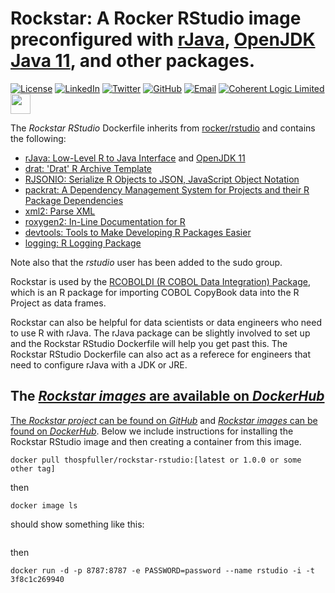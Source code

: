 # Rockstar: A Rocker RStudio image preconfigured with [rJava](https://cran.r-project.org/web/packages/rJava/index.html), [OpenJDK Java 11](https://openjdk.java.net/projects/jdk/11/), and other packages.

[![License](http://img.shields.io/badge/license-LGPL-brightgreen.svg?style=flat)](http://www.gnu.org/licenses/lgpl-3.0.html) [![LinkedIn](https://raw.githubusercontent.com/thospfuller/awesome-backlinks/master/images/linkedin_32.png)](https://www.linkedin.com/in/thomasfuller/) [![Twitter](https://raw.githubusercontent.com/thospfuller/awesome-backlinks/master/images/twitter_32.png)](https://twitter.com/ThosPFuller) [![GitHub](https://raw.githubusercontent.com/thospfuller/awesome-backlinks/master/images/github_32.png)](https://github.com/thospfuller) [![Email](https://raw.githubusercontent.com/thospfuller/awesome-backlinks/master/images/email_32.png)](http://eepurl.com/b5jPPj) [![Coherent Logic Limited](https://github.com/thospfuller/awesome-backlinks/blob/master/images/CLSocialIconDarkBlue.png?raw=true)](https://coherentlogic.com?utm_source=rockstar_on_gh) [<img src="https://github.com/thospfuller/awesome-backlinks/blob/master/images/meetupcom_social_media_circled_network_64x64.png" height="32" width="32">](https://www.meetup.com/Washington-DC-CTO-Meetup-Group/)

The _Rockstar RStudio_ Dockerfile inherits from [rocker/rstudio](https://hub.docker.com/r/rocker/rstudio/) and contains the following:
- [rJava: Low-Level R to Java Interface](https://cran.r-project.org/web/packages/rJava/index.html) and [OpenJDK 11](https://openjdk.java.net/projects/jdk/11/)
- [drat: 'Drat' R Archive Template](https://cran.r-project.org/web/packages/drat/index.html)
- [RJSONIO: Serialize R Objects to JSON, JavaScript Object Notation](https://cran.r-project.org/web/packages/RJSONIO/index.html)
- [packrat: A Dependency Management System for Projects and their R Package Dependencies](https://cran.r-project.org/web/packages/packrat/index.html)
- [xml2: Parse XML](https://cran.r-project.org/web/packages/xml2/index.html)
- [roxygen2: In-Line Documentation for R](https://cran.r-project.org/web/packages/roxygen2/index.html)
- [devtools: Tools to Make Developing R Packages Easier](https://cran.r-project.org/web/packages/devtools/index.html)
- [logging: R Logging Package](https://cran.r-project.org/web/packages/logging/index.html)

Note also that the _rstudio_ user has been added to the sudo group.

Rockstar is used by the [RCOBOLDI (R COBOL Data Integration) Package](https://github.com/thospfuller/rcoboldi), which is an R package for importing COBOL CopyBook data into the R Project as data frames.

Rockstar can also be helpful for data scientists or data engineers who need to use R with rJava. The rJava package can be slightly involved to set up and the Rockstar RStudio Dockerfile will help you get past this. The Rockstar RStudio Dockerfile can also act as a referece for engineers that need to configure rJava with a JDK or JRE.

## The [*Rockstar images*  are available on *DockerHub*](https://hub.docker.com/repository/docker/thospfuller/rockstar-rstudio)

[The *Rockstar project* can be found on *GitHub*](https://github.com/thospfuller/rockstar) and [*Rockstar images* can be found on *DockerHub*](https://hub.docker.com/repository/docker/thospfuller/rockstar-rstudio). Below we include instructions for installing the Rockstar RStudio image and then creating a container from this image.

```docker pull thospfuller/rockstar-rstudio:[latest or 1.0.0 or some other tag]```

then

```docker image ls```

should show something like this:

```REPOSITORY                            TAG                 IMAGE ID            CREATED             SIZE

```

then

```docker run -d -p 8787:8787 -e PASSWORD=password --name rstudio -i -t 3f8c1c269940```
